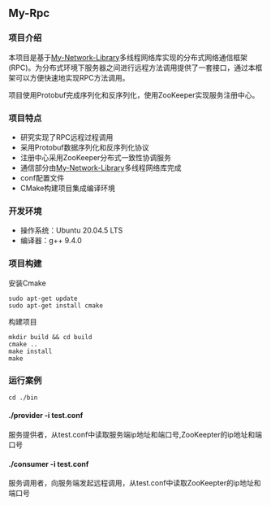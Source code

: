 ## My-Rpc
### 项目介绍

本项目是基于[My-Network-Library](https://github.com/nishiwodelian/My-Network-Library)多线程网络库实现的分布式网络通信框架(RPC)。为分布式环境下服务器之间进行远程方法调用提供了一套接口，通过本框架可以方便快速地实现RPC方法调用。

项目使用Protobuf完成序列化和反序列化，使用ZooKeeper实现服务注册中心。



### 项目特点

- 研究实现了RPC远程过程调用
- 采用Protobuf数据序列化和反序列化协议
- 注册中心采用ZooKeeper分布式一致性协调服务
- 通信部分由[My-Network-Library](https://github.com/nishiwodelian/My-Network-Library)多线程网络库完成
- conf配置文件
- CMake构建项目集成编译环境

### 开发环境

- 操作系统：Ubuntu 20.04.5 LTS
- 编译器：g++ 9.4.0

### 项目构建

安装Cmake

```
sudo apt-get update
sudo apt-get install cmake
```

构建项目

```
mkdir build && cd build
cmake ..
make install
make
```

### 运行案例

```
cd ./bin
```

#### ./provider -i test.conf

服务提供者，从test.conf中读取服务端ip地址和端口号,ZooKeepter的ip地址和端口号

#### ./consumer -i test.conf

服务调用者，向服务端发起远程调用，从test.conf中读取ZooKeepter的ip地址和端口号





  

  
